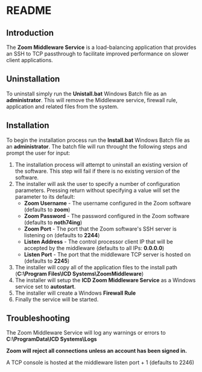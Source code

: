 ﻿# README

## Introduction
The **Zoom Middleware Service** is a load-balancing application that provides an SSH to TCP passthrough to facilitate improved performance on slower client applications.

## Uninstallation
To uninstall simply run the **Unistall.bat** Windows Batch file as an **administrator**. This will remove the Middleware service, firewall rule, application and related files from the system.

## Installation
To begin the installation process run the **Install.bat** Windows Batch file as an **administrator**. The batch file will run throught the following steps and prompt the user for input:

1. The installation process will attempt to uninstall an existing version of the software. This step will fail if there is no existing version of the software.
2. The installer will ask the user to specify a number of configuration parameters. Pressing return without specifying a value will set the parameter to its default:
	* **Zoom Username** - The username configured in the Zoom software (defaults to **zoom**)
	* **Zoom Password** - The password configured in the Zoom software (defaults to **noth74ing**)
	* **Zoom Port** - The port that the Zoom software's SSH server is listening on (defaults to **2244**)
	* **Listen Address** - The control processor client IP that will be accepted by the middleware (defaults to all IPs: **0.0.0.0**)
	* **Listen Port** - The port that the middleware TCP server is hosted on (defaults to **2245**)
3. The installer will copy all of the application files to the install path (**C:\Program Files\ICD Systems\ZoomMiddleware**)
4. The installer will setup the **ICD Zoom Middleware Service** as a Windows service set to **autostart**.
5. The installer will create a Windows **Firewall Rule**
6. Finally the service will be started.

## Troubleshooting
The Zoom Middleware Service will log any warnings or errors to **C:\ProgramData\ICD Systems\Logs**

**Zoom will reject all connections unless an account has been signed in.**

A TCP console is hosted at the middleware listen port + 1 (defaults to 2246)
